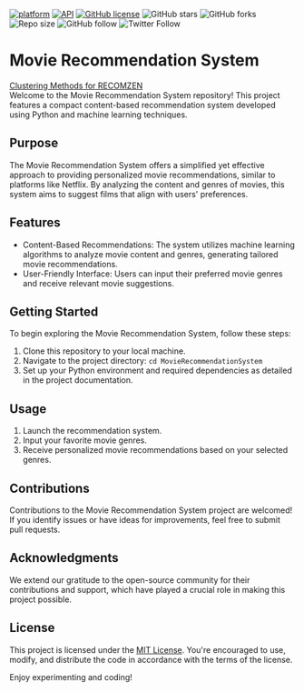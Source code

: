 [![platform](https://img.shields.io/badge/platform-Android-yellow.svg)](https://www.android.com)
[![API](https://img.shields.io/badge/API-21%2B-brightgreen.svg?style=flat)](https://android-arsenal.com/api?level=21)
[![GitHub license](https://img.shields.io/badge/License-Apache2.0-blue.svg)](LICENSE)
![GitHub stars](https://img.shields.io/github/stars/Zarak-Shah-ji/RECOMZEN?style=social)
![GitHub forks](https://img.shields.io/github/forks/Zarak-Shah-ji/RECOMZEN?label=Fork&style=social)
![Repo size](https://img.shields.io/github/repo-size/Zarak-Shah-ji/RECOMZEN?style=social)
![GitHub follow](https://img.shields.io/github/followers/Zarak-Shah-ji?label=Follow&style=social)
![Twitter Follow](https://img.shields.io/twitter/follow/Zarak-Shah-ji?label=Twitter&style=social)



# Movie Recommendation System    
  

<a href="(https://www.example.com](https://medium.com/@zarak.shah.ji/unveiling-patterns-the-art-of-cluster-discovery-in-recommendation-systems-23fa5dd5a30d)">Clustering Methods for RECOMZEN</a>
<br>
Welcome to the Movie Recommendation System repository! This project features a compact content-based recommendation system developed using Python and machine learning techniques.


## Purpose

The Movie Recommendation System offers a simplified yet effective approach to providing personalized movie recommendations, similar to platforms like Netflix. By analyzing the content and genres of movies, this system aims to suggest films that align with users' preferences.

## Features

- Content-Based Recommendations: The system utilizes machine learning algorithms to analyze movie content and genres, generating tailored movie recommendations.
- User-Friendly Interface: Users can input their preferred movie genres and receive relevant movie suggestions.

## Getting Started

To begin exploring the Movie Recommendation System, follow these steps:

1. Clone this repository to your local machine.
2. Navigate to the project directory: `cd MovieRecommendationSystem`
3. Set up your Python environment and required dependencies as detailed in the project documentation.

## Usage

1. Launch the recommendation system.
2. Input your favorite movie genres.
3. Receive personalized movie recommendations based on your selected genres.

## Contributions

Contributions to the Movie Recommendation System project are welcomed! If you identify issues or have ideas for improvements, feel free to submit pull requests.

## Acknowledgments

We extend our gratitude to the open-source community for their contributions and support, which have played a crucial role in making this project possible.

## License

This project is licensed under the [MIT License](LICENSE). You're encouraged to use, modify, and distribute the code in accordance with the terms of the license.

 Enjoy experimenting and coding!
